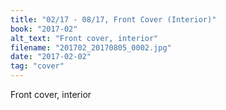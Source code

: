 ```yaml
---
title: "02/17 - 08/17, Front Cover (Interior)"
book: "2017-02"
alt_text: "Front cover, interior"
filename: "201702_20170805_0002.jpg"
date: "2017-02-02"
tag: "cover"
---
```

Front cover, interior
